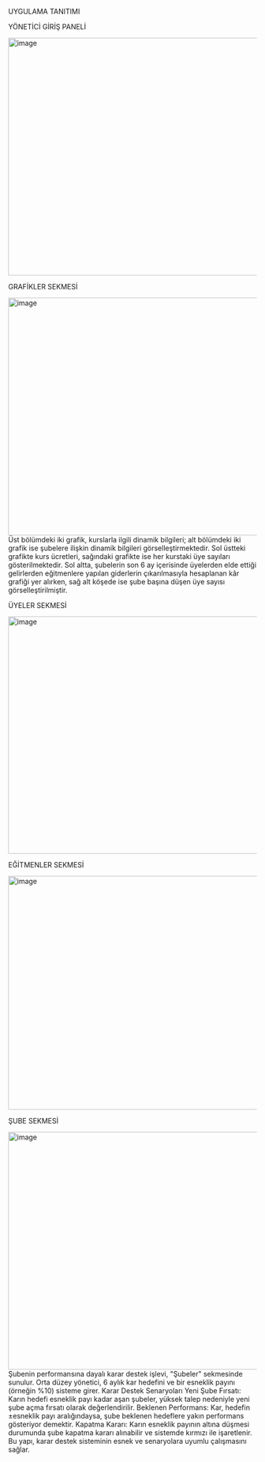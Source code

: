 UYGULAMA TANITIMI

YÖNETİCİ GİRİŞ PANELİ

<img width="856" height="481" alt="image" src="https://github.com/user-attachments/assets/6410efb6-e39f-49dd-847b-4e7a090253e1" />


GRAFİKLER SEKMESİ

<img width="856" height="481" alt="image" src="https://github.com/user-attachments/assets/bdafa42c-ca7d-4574-9e2c-a2ecc75b5461" />
Üst bölümdeki iki grafik, kurslarla ilgili dinamik bilgileri; alt bölümdeki iki grafik ise şubelere ilişkin dinamik bilgileri görselleştirmektedir.
Sol üstteki grafikte kurs ücretleri, sağındaki grafikte ise her kurstaki üye sayıları gösterilmektedir. Sol altta, şubelerin son 6 ay içerisinde üyelerden elde ettiği gelirlerden eğitmenlere yapılan giderlerin çıkarılmasıyla hesaplanan kâr grafiği yer alırken, sağ alt köşede ise şube başına düşen üye sayısı görselleştirilmiştir.


ÜYELER SEKMESİ

<img width="856" height="480" alt="image" src="https://github.com/user-attachments/assets/a9ef0730-2cff-4b7a-8b40-fdb9e09db46a" />


EĞİTMENLER SEKMESİ

<img width="846" height="473" alt="image" src="https://github.com/user-attachments/assets/eb4f841c-05bd-4d13-a795-b177a7464e0b" />


ŞUBE SEKMESİ

<img width="856" height="481" alt="image" src="https://github.com/user-attachments/assets/8c8fde75-49b3-4c70-a710-67a49ceb8a29" />
Şubenin performansına dayalı karar destek işlevi, "Şubeler" sekmesinde sunulur. Orta düzey yönetici, 6 aylık kar hedefini ve bir esneklik payını (örneğin %10) sisteme girer.
Karar Destek Senaryoları
Yeni Şube Fırsatı: Karın hedefi esneklik payı kadar aşan şubeler, yüksek talep nedeniyle yeni şube açma fırsatı olarak değerlendirilir.
Beklenen Performans: Kar, hedefin ±esneklik payı aralığındaysa, şube beklenen hedeflere yakın performans gösteriyor demektir.
Kapatma Kararı: Karın esneklik payının altına düşmesi durumunda şube kapatma kararı alınabilir ve sistemde kırmızı ile işaretlenir.
Bu yapı, karar destek sisteminin esnek ve senaryolara uyumlu çalışmasını sağlar.
